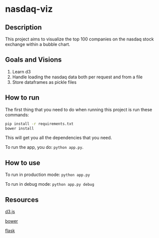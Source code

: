 # nasdaq-viz

## Description
This project aims to visualize the top 100 companies on the nasdaq stock exchange within a bubble chart.

## Goals and Visions
1. Learn d3
2. Handle loading the nasdaq data both per request and from a file
3. Store dataframes as pickle files

## How to run
The first thing that you need to do when running this project is run these commands:
```bash
pip install -r requirements.txt
bower install
```
This will get you all the dependencies that you need.

To run the app, you do: `python app.py`.

## How to use
To run in production mode: `python app.py`

To run in debug mode: `python app.py debug`


## Resources
[d3.js](https://d3js.org)

[bower](https://bower.io/)

[flask](http://flask.pocoo.org/)

